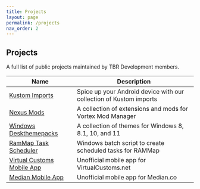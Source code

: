 ```yaml
---
title: Projects
layout: page
permalink: /projects
nav_order: 2
---
```


## Projects
A full list of public projects maintained by TBR Development members.

| Name | Description |
| --- | --- |
| [Kustom Imports][Kustom_Imports] | Spice up your Android device with our collection of Kustom imports |
| [Nexus Mods][Nexus_Mods] | A collection of extensions and mods for Vortex Mod Manager |
| [Windows Deskthemepacks][Windows_Deskthemepacks] | A collection of themes for Windows 8, 8.1, 10, and 11 |
| [RamMap Task Scheduler][RamMap] | Windows batch script to create scheduled tasks for RAMMap |
| [Virtual Customs Mobile App][VCMobile] | Unofficial mobile app for VirtualCustoms.net |
| [Median Mobile App][Median] | Unofficial mobile app for Median.co |

[Kustom_Imports]: https://tbr-development.github.io/Kustom-Imports
[Nexus_Mods]: https://tbr-development.github.io/Nexus-Mods
[Windows_Deskthemepacks]: https://tbr-development.github.io/Windows-Deskthemepacks/
[RamMap]: https://tbr-development.github.io/RAMMap-Task-Scheduler/
[VCMobile]: https://median.co/share/wkolay
[Median]: https://median.co/share/ejpbbn
[PhantomNimbi]: https://github.com/PhantomNimbi
